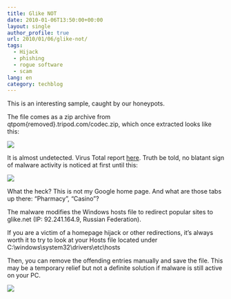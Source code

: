 ```yaml
---
title: Glike NOT
date: 2010-01-06T13:50:00+00:00
layout: single
author_profile: true
url: 2010/01/06/glike-not/
tags:
  - Hijack
  - phishing
  - rogue software
  - scam
lang: en
category: techblog
---
```

This is an interesting sample, caught by our honeypots.

The file comes as a zip archive from qtpom{removed}.tripod.com/codec.zip, which once extracted looks like this:

![](/images/2010/01/codex.png)

It is almost undetected. Virus Total report [here](http://www.virustotal.com/analisis/bb6dbf7d160117c8811bc736838fc97936b3e8d4a32fe5136fafdb6f25eafe22-1262302661). Truth be told, no blatant sign of malware activity is noticed at first until this:

![](/images/2010/01/g5.png)

What the heck? This is not my Google home page. And what are those tabs up there: “Pharmacy”, “Casino”?

The malware modifies the Windows hosts file to redirect popular sites to glike.net (IP: 92.241.164.9, Russian Federation).

If you are a victim of a homepage hijack or other redirections, it’s always worth it to try to look at your Hosts file located under C:\\windows\\system32\\drivers\\etc\\hosts

Then, you can remove the offending entries manually and save the file. This may be a temporary relief but not a definite solution if malware is still active on your PC.

![](/images/2010/01/ips.png)